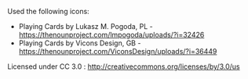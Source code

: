 Used the following icons:

- Playing Cards by Lukasz M. Pogoda, PL - https://thenounproject.com/lmpogoda/uploads/?i=32426
- Playing Cards by Vicons Design, GB - https://thenounproject.com/ViconsDesign/uploads/?i=36449

Licensed under CC 3.0 : http://creativecommons.org/licenses/by/3.0/us
